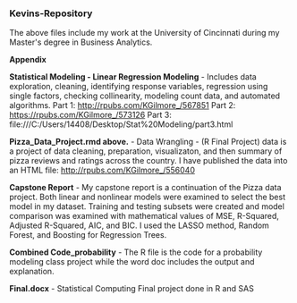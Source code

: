 ### Kevins-Repository

The above files include my work at the University of Cincinnati during my Master's degree in Business Analytics. 

**Appendix**

**Statistical Modeling - Linear Regression Modeling** - Includes data exploration, cleaning, identifying response variables, regression using single factors, checking collinearity, modeling count data, and automated algorithms. 
Part 1: http://rpubs.com/KGilmore_/567851
Part 2: https://rpubs.com/KGilmore_/573126
Part 3: file:///C:/Users/14408/Desktop/Stat%20Modeling/part3.html

**Pizza_Data_Project.rmd above.** - Data Wrangling - (R Final Project) data is a project of data cleaning, preparation, visualizaton, and then summary of pizza reviews and ratings across the country. I have published the data into an HTML file:
http://rpubs.com/KGilmore_/556040

**Capstone Report**  - My capstone report is a continuation of the Pizza data project. Both linear and nonlinear models were examined to select the best model in my dataset. Training and testing subsets were created and model comparison was examined with mathematical values of MSE, R-Squared, Adjusted R-Squared, AIC, and BIC. I used the LASSO method, Random Forest, and Boosting for Regression Trees.  

**Combined Code_probability** - The R file is the code for a probability modeling class project while the word doc includes the output and explanation. 

**Final.docx** - Statistical Computing Final project done in R and SAS 

 
